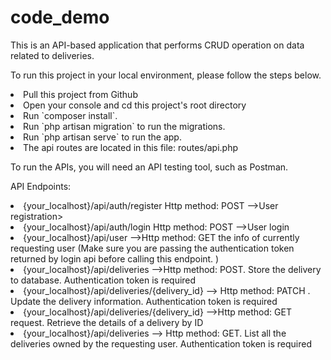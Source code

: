 # code_demo

This is an API-based application that performs CRUD operation on data related
to deliveries.

To run this project in your local environment, please follow the steps below.

<li>Pull this project from Github</li>
<li>Open your console and cd this project's root directory</li>
<li>Run `composer install`.</li>
<li>Run `php artisan migration` to run the migrations.</li>
<li>Run `php artisan serve` to run the app.</li>
<li>The api routes are located in this file: routes/api.php</li>

To run the APIs, you will need an API testing tool, such as Postman.

API Endpoints:
<li>{your_localhost}/api/auth/register Http method: POST -->User registration> </li>
<li>{your_localhost}/api/auth/login Http method: POST -->User login</li>
<li>{your_localhost}/api/user -->Http method: GET the info of currently requesting user (Make sure you are passing the authentication token returned by login api before calling this endpoint. )</li>
<li>{your_localhost}/api/deliveries -->Http method: POST. Store the delivery to database. Authentication token is required</li>
<li>{your_localhost}/api/deliveries/{delivery_id} --> Http method: PATCH . Update the delivery information. Authentication token is required </li>
<li>{your_localhost}/api/deliveries/{delivery_id} -->Http method: GET request. Retrieve the details of a delivery by ID </li>
<li>{your_localhost}/api/deliveries --> Http method: GET. List all the deliveries owned by the requesting user. Authentication token is required  </li>
